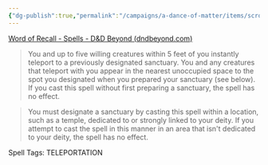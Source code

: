 ```yaml
---
{"dg-publish":true,"permalink":"/campaigns/a-dance-of-matter/items/scroll-word-of-recall/"}
---
```




[Word of Recall - Spells - D&D Beyond (dndbeyond.com)](https://www.dndbeyond.com/spells/word-of-recall)



> You and up to five willing creatures within 5 feet of you instantly teleport to a previously designated sanctuary. You and any creatures that teleport with you appear in the nearest unoccupied space to the spot you designated when you prepared your sanctuary (see below). If you cast this spell without first preparing a sanctuary, the spell has no effect.

> You must designate a sanctuary by casting this spell within a location, such as a temple, dedicated to or strongly linked to your deity. If you attempt to cast the spell in this manner in an area that isn't dedicated to your deity, the spell has no effect.

Spell Tags: TELEPORTATION